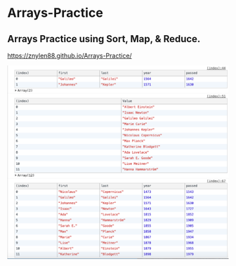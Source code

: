 # Arrays-Practice

## Arrays Practice using Sort, Map, & Reduce.

https://znylen88.github.io/Arrays-Practice/

![App Function](https://github.com/znylen88/Arrays-Practice/blob/main/Console.png)
